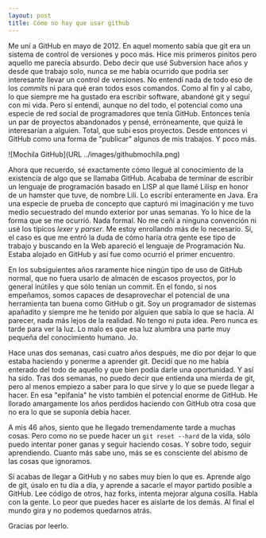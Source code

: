 ```yaml
---
layout: post
title: Cómo no hay que usar github
---
```


Me uní a GitHub en mayo de 2012. En aquel momento sabía que git era un sistema de control de versiones y poco más. Hice mis primeros pinitos pero aquello me parecía absurdo. Debo decir que usé Subversion hace años y desde que trabajo solo, nunca se me había ocurrido que podrìa ser interesante llevar un control de versiones. No entendí nada de todo eso de los *commits* ni para qué eran todos esos comandos. Como al fin y al cabo, lo que siempre me ha gustado era escribir software, abandoné git y seguí con mi vida. Pero sí entendí, aunque no del todo, el potencial como una especie de red social de programadores que tenía GitHub. Entonces tenía un par de proyectos abandonados y pensé, erróneamente, que quizá le interesarían a alguien. Total, que subí esos proyectos. Desde entonces vi GitHub como una forma de "publicar" algunos de mis trabajos. Y poco más.

![Mochila GitHub](URL ../images/githubmochila.png)

Ahora que recuerdo, sé exactamente cómo llegué al conocimiento de la existencia de algo que se llamaba GitHub. Acababa de terminar de escribir un lenguaje de programación basado en LISP al que llamé Lilisp en honor de un hamster que tuve, de nombre Lili. Lo escribí enteramente en Java. Era una especie de prueba de concepto que capturó mi imaginación y me tuvo medio secuestrado del mundo exterior por unas semanas. Yo lo hice de la forma que se me ocurrió. Nada formal. No me ceñí a ninguna convención ni usé los típicos *lexer* y *parser*. Me estoy enrollando más de lo necesario. Sí, el caso es que me entró la duda de cómo haría otra gente ese tipo de trabajo y buscando en la Web apareció el lenguaje de Programación Nu. Estaba alojado en GitHub y así fue como ocurrió el primer encuentro.

En los subsiguientes años raramente hice ningún tipo de uso de GitHub normal, que no fuera usarlo de almacén de escasos proyectos, por lo general inútiles y que sólo tenían un commit. En el fondo, si nos empeñamos, somos capaces de desaprovechar el potencial de una herramienta tan buena como GitHub o git. Soy un programador de sistemas apañadito y siempre me he tenido por alguien que sabía lo que se hacía. Al parecer, nada más lejos de la realidad. No tengo ni puta idea. Pero nunca es tarde para ver la luz. Lo malo es que esa luz alumbra una parte muy pequeña del conocimiento humano. Jo.

Hace unas dos semanas, casi cuatro años después, me dio por dejar lo que estaba haciendo y ponerme a aprender git. Decidí que no me había enterado del todo de aquello y que bien podía darle una oportunidad. Y así ha sido. Tras dos semanas, no puedo decir que entienda una mierda de git, pero al menos empiezo a saber para lo que sirve y lo que se puede llegar a hacer. En esa "epifanía" he visto también el potencial enorme de GitHub. He llorado amargamente los años perdidos haciendo con GitHub otra cosa que no era lo que se suponía debía hacer.

A mis 46 años, siento que he llegado tremendamente tarde a muchas cosas. Pero como no se puede hacer un ```git reset --hard``` de la vida, sólo puedo intentar poner ganas y seguir haciendo cosas. Y sobre todo, seguir aprendiendo. Cuanto más sabe uno, más se es consciente del abismo de las cosas que ignoramos.

Sí acabas de llegar a GitHub y no sabes muy bien lo que es. Aprende algo de git, úsalo en tu día a día, y aprende a sacarle el mayor partido posible a GitHub. Lee código de otros, haz forks, intenta mejorar alguna cosilla. Habla con la gente. Lo peor que puedes hacer es aislarte de los demás. Al final el mundo gira y no podemos quedarnos atrás.

Gracias por leerlo.
